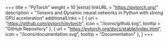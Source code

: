 +++
title = "PyTorch"
weight = 10
[extra]
linkURL = "https://pytorch.org/"
description = "Tensors and Dynamic neural networks in Python with strong GPU acceleration" 
additionalLinks = [
  { url = "https://github.com/pytorch/pytorch", icon = "/icons/github.svg", tooltip = "GitHub Repository" },
  { url = "https://pytorch.org/docs/stable/index.html", icon = "/icons/documentation.svg", tooltip = "Documentation" },
]
+++
